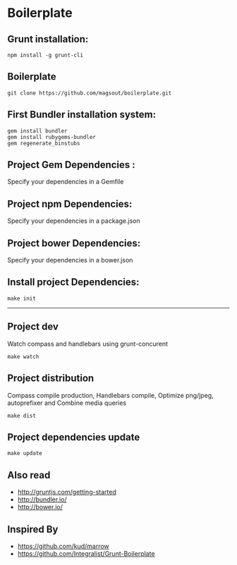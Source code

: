 Boilerplate
===========

## Grunt installation:
```
npm install -g grunt-cli
```

## Boilerplate
```
git clone https://github.com/magsout/boilerplate.git
```

## First Bundler installation system:
```
gem install bundler
gem install rubygems-bundler
gem regenerate_binstubs
```

## Project Gem Dependencies :
Specify your dependencies in a Gemfile 


## Project npm Dependencies:
Specify your dependencies in a package.json 
	
## Project bower Dependencies:
Specify your dependencies in a bower.json 
	
## Install project Dependencies:
```
make init 
```

---
## Project dev
Watch compass and handlebars using grunt-concurent
```
make watch
```

## Project distribution
Compass compile production, Handlebars compile, Optimize png/jpeg, autoprefixer and Combine media queries
```
make dist
```

## Project dependencies update
```
make update
```

## Also read

- http://gruntjs.com/getting-started
- http://bundler.io/
- http://bower.io/

##  Inspired By

- https://github.com/kud/marrow
- https://github.com/Integralist/Grunt-Boilerplate

